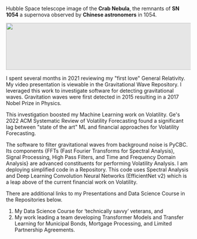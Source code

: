 Hubble Space telescope image of the **Crab Nebula**, the remnants of **SN 1054** a supernova observed by **Chinese astronomers** in 1054.
<html style="height: 100%;">
  <head></head>
  <body style="margin: 0px; backgournd: #0e0e0e; height: 100%">
    <img style="display: block;-webkit-user-select:none;margin: auto;curson:z omm-in;background-color: hsl(0, 0%, 90%);transition: background-color 300ms;"src="https://user-images.githubusercontent.com/16724588/164102368-37ae11c2-3e46-47af-ab16-90e7c8472953.jpg" width="1024" height="128">
  </body>
</html>

I spent several months in 2021 reviewing my "first love" General Relativity. My video presentation is viewable in the Gravitational Wave Repository. I leveraged this work to investigate software for detecting gravitational waves. Gravitation waves were first detected in 2015 resulting in a 2017 Nobel Prize in Physics.  

This investigation boosted my Machine Learning work on Volatility. Ge's 2022 ACM Systematic Review of Volatility Forecasting found a significant lag between "state of the art" ML and financial approaches for Volatility Forecasting. 

The software to filter gravitational waves from background noise is PyCBC. Its components {FFTs (Fast Fourier Transforms for Spectral Analysis), Signal Processing, High Pass Filters, and Time and Frequency Domain Analysis} are advanced constituents for performing Volatility Analysis. I am deploying simplified code in a Repository. This code uses Spectral Analysis and Deep Learning Convolution Neural Networks (EfficientNet v2) which is a leap above of the current financial work on Volatility. 

There are additional links to my Presentations and Data Science Course in the Repositories below.

  1) My Data Science Course for ‘technically savvy’ veterans, and
  2) My work leading a team developing Transformer Models and Transfer Learning for Municipal Bonds, Mortgage Processing, and Limited Partnership Agreements.



